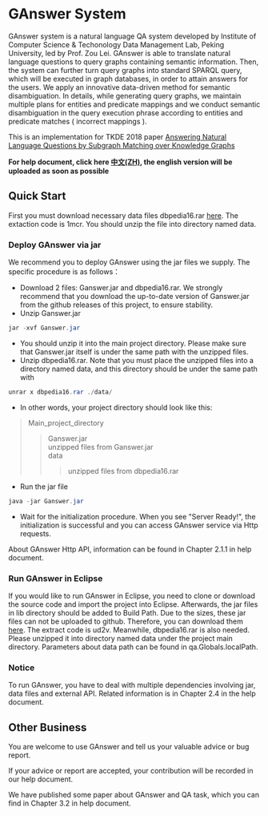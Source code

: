 # GAnswer System

GAnswer system is a natural language QA system developed by Institute of Computer Science & Techonology Data Management Lab, Peking University, led by Prof. Zou Lei. GAnswer is able to translate natural language questions to query graphs containing semantic information. Then, the system can further turn query graphs into standard SPARQL query, which will be executed in graph databases, in order to attain answers for the users. We apply an innovative data-driven method for semantic disambiguation. In details, while generating query graphs, we maintain multiple plans for entities and predicate mappings and we conduct semantic disambiguation in the query execution phrase according to entities and predicate matches ( incorrect mappings ).

This is an implementation for TKDE 2018 paper [Answering Natural Language Questions by Subgraph Matching over Knowledge Graphs](docs/TKDE18_gAnswer.pdf) 

**For help document, click here [中文(ZH)](docs/gAnswer_help.pdf), the english version will be uploaded as soon as possible**

## Quick Start
First you must download necessary data files dbpedia16.rar [here](https://pan.baidu.com/s/1LHGO0cU5et5o5nQWc3UvVg). The extaction code is 1mcr. You should unzip the file into directory named data.

### Deploy GAnswer via jar
We recommend you to deploy GAnswer using the jar files we supply. The specific procedure is as follows：

- Download 2 files: Ganswer.jar and dbpedia16.rar. We strongly recommend that you download the up-to-date version of Ganswer.jar from the github releases of this project, to ensure stability.
- Unzip Ganswer.jar
```java
jar -xvf Ganswer.jar
```
- You should unzip it into the main project directory. Please make sure that Ganswer.jar itself is under the same path with the unzipped files.
- Unzip dbpedia16.rar. Note that you must place the unzipped files into a directory named data, and this directory should be under the same path with 
```java
unrar x dbpedia16.rar ./data/
```
- In other words, your project directory should look like this:
>Main_project_directory
>>Ganswer.jar<br />
>>unzipped files from Ganswer.jar<br />
>>data
>>>unzipped files from dbpedia16.rar<br />
- Run the jar file
```java
java -jar Ganswer.jar
```
- Wait for the initialization procedure. When you see "Server Ready!", the initialization is successful and you can access GAnswer service via Http requests.

About GAnswer Http API, information can be found in Chapter 2.1.1 in help document.



### Run GAnswer in Eclipse
If you would like to run GAnswer in Eclipse, you need to clone or download the source code and import the project into Eclipse. Afterwards, the jar files in lib directory should be added to Build Path.
Due to the sizes, these jar files can not be uploaded to github. Therefore, you can download them [here](https://pan.baidu.com/s/1ZfdKDtuE6PLby1koEs6aFg). The extract code is ud2v.
Meanwhile, dbpedia16.rar is also needed. Please unzipped it into directory named data under the project main directory. Parameters about data path can be found in qa.Globals.localPath.

### Notice
To run GAnswer, you have to deal with multiple dependencies involving jar, data files and external API. Related information is in Chapter 2.4 in the help document.

## Other Business

You are welcome to use GAnswer and tell us your valuable advice or bug report.

If your advice or report are accepted, your contribution will be recorded in our help document.

We have published some paper about GAnswer and QA task, which you can find in Chapter 3.2 in help document.

